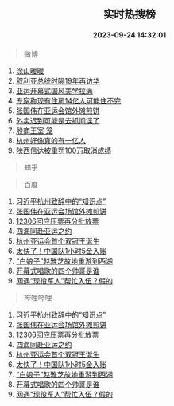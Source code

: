 <div align="center"><h2>实时热搜榜</h2><h4>2023-09-24 14:32:01</h4></div>

> 微博  

1. [涂山暖暖](https://s.weibo.com/weibo?q=%23%E6%B6%82%E5%B1%B1%E6%9A%96%E6%9A%96%23&t=31&band_rank=1&Refer=top)<br />
2. [叙利亚总统时隔19年再访华](https://s.weibo.com/weibo?q=%23%E5%8F%99%E5%88%A9%E4%BA%9A%E6%80%BB%E7%BB%9F%E6%97%B6%E9%9A%9419%E5%B9%B4%E5%86%8D%E8%AE%BF%E5%8D%8E%23&t=31&band_rank=2&Refer=top)<br />
3. [亚运开幕式国风美学拉满](https://s.weibo.com/weibo?q=%23%E4%BA%9A%E8%BF%90%E5%BC%80%E5%B9%95%E5%BC%8F%E5%9B%BD%E9%A3%8E%E7%BE%8E%E5%AD%A6%E6%8B%89%E6%BB%A1%23&t=31&band_rank=3&Refer=top)<br />
4. [专家称现有住房14亿人可能住不完](https://s.weibo.com/weibo?q=%23%E4%B8%93%E5%AE%B6%E7%A7%B0%E7%8E%B0%E6%9C%89%E4%BD%8F%E6%88%BF14%E4%BA%BF%E4%BA%BA%E5%8F%AF%E8%83%BD%E4%BD%8F%E4%B8%8D%E5%AE%8C%23&t=31&band_rank=4&Refer=top)<br />
5. [张国伟在亚运会馆外摊煎饼](https://s.weibo.com/weibo?q=%23%E5%BC%A0%E5%9B%BD%E4%BC%9F%E5%9C%A8%E4%BA%9A%E8%BF%90%E4%BC%9A%E9%A6%86%E5%A4%96%E6%91%8A%E7%85%8E%E9%A5%BC%23&t=31&band_rank=5&Refer=top)<br />
6. [外卖迟到可能是去抓间谍了](https://s.weibo.com/weibo?q=%23%E5%A4%96%E5%8D%96%E8%BF%9F%E5%88%B0%E5%8F%AF%E8%83%BD%E6%98%AF%E5%8E%BB%E6%8A%93%E9%97%B4%E8%B0%8D%E4%BA%86%23&t=31&band_rank=6&Refer=top)<br />
7. [殷商王室 笼](https://s.weibo.com/weibo?q=%E6%AE%B7%E5%95%86%E7%8E%8B%E5%AE%A4%20%E7%AC%BC&t=31&band_rank=7&Refer=top)<br />
8. [杭州好像真的有一亿人](https://s.weibo.com/weibo?q=%23%E6%9D%AD%E5%B7%9E%E5%A5%BD%E5%83%8F%E7%9C%9F%E7%9A%84%E6%9C%89%E4%B8%80%E4%BA%BF%E4%BA%BA%23&t=31&band_rank=8&Refer=top)<br />
9. [陕西信达被重罚100万取消成绩](https://s.weibo.com/weibo?q=%23%E9%99%95%E8%A5%BF%E4%BF%A1%E8%BE%BE%E8%A2%AB%E9%87%8D%E7%BD%9A100%E4%B8%87%E5%8F%96%E6%B6%88%E6%88%90%E7%BB%A9%23&t=31&band_rank=9&Refer=top)<br />

> 知乎  


> 百度  

1. [习近平杭州致辞中的“知识点”](https://www.baidu.com/s?wd=%E4%B9%A0%E8%BF%91%E5%B9%B3%E6%9D%AD%E5%B7%9E%E8%87%B4%E8%BE%9E%E4%B8%AD%E7%9A%84%E2%80%9C%E7%9F%A5%E8%AF%86%E7%82%B9%E2%80%9D&sa=fyb_news&rsv_dl=fyb_news)<br />
2. [张国伟在亚运会场馆外摊煎饼](https://www.baidu.com/s?wd=%E5%BC%A0%E5%9B%BD%E4%BC%9F%E5%9C%A8%E4%BA%9A%E8%BF%90%E4%BC%9A%E5%9C%BA%E9%A6%86%E5%A4%96%E6%91%8A%E7%85%8E%E9%A5%BC&sa=fyb_news&rsv_dl=fyb_news)<br />
3. [12306回应压票再分批放票](https://www.baidu.com/s?wd=12306%E5%9B%9E%E5%BA%94%E5%8E%8B%E7%A5%A8%E5%86%8D%E5%88%86%E6%89%B9%E6%94%BE%E7%A5%A8&sa=fyb_news&rsv_dl=fyb_news)<br />
4. [四海同赴亚运之约](https://www.baidu.com/s?wd=%E5%9B%9B%E6%B5%B7%E5%90%8C%E8%B5%B4%E4%BA%9A%E8%BF%90%E4%B9%8B%E7%BA%A6&sa=fyb_news&rsv_dl=fyb_news)<br />
5. [杭州亚运会首个双冠王诞生](https://www.baidu.com/s?wd=%E6%9D%AD%E5%B7%9E%E4%BA%9A%E8%BF%90%E4%BC%9A%E9%A6%96%E4%B8%AA%E5%8F%8C%E5%86%A0%E7%8E%8B%E8%AF%9E%E7%94%9F&sa=fyb_news&rsv_dl=fyb_news)<br />
6. [太快了！中国队1小时5金入账](https://www.baidu.com/s?wd=%E5%A4%AA%E5%BF%AB%E4%BA%86%EF%BC%81%E4%B8%AD%E5%9B%BD%E9%98%9F1%E5%B0%8F%E6%97%B65%E9%87%91%E5%85%A5%E8%B4%A6&sa=fyb_news&rsv_dl=fyb_news)<br />
7. [“白娘子”赵雅芝故地重游到西湖](https://www.baidu.com/s?wd=%E2%80%9C%E7%99%BD%E5%A8%98%E5%AD%90%E2%80%9D%E8%B5%B5%E9%9B%85%E8%8A%9D%E6%95%85%E5%9C%B0%E9%87%8D%E6%B8%B8%E5%88%B0%E8%A5%BF%E6%B9%96&sa=fyb_news&rsv_dl=fyb_news)<br />
8. [开幕式唱歌的四个帅哥是谁](https://www.baidu.com/s?wd=%E5%BC%80%E5%B9%95%E5%BC%8F%E5%94%B1%E6%AD%8C%E7%9A%84%E5%9B%9B%E4%B8%AA%E5%B8%85%E5%93%A5%E6%98%AF%E8%B0%81&sa=fyb_news&rsv_dl=fyb_news)<br />
9. [网遇“现役军人”帮忙入伍？假的](https://www.baidu.com/s?wd=%E7%BD%91%E9%81%87%E2%80%9C%E7%8E%B0%E5%BD%B9%E5%86%9B%E4%BA%BA%E2%80%9D%E5%B8%AE%E5%BF%99%E5%85%A5%E4%BC%8D%EF%BC%9F%E5%81%87%E7%9A%84&sa=fyb_news&rsv_dl=fyb_news)<br />

> 哔哩哔哩  

1. [习近平杭州致辞中的“知识点”](https://www.baidu.com/s?wd=%E4%B9%A0%E8%BF%91%E5%B9%B3%E6%9D%AD%E5%B7%9E%E8%87%B4%E8%BE%9E%E4%B8%AD%E7%9A%84%E2%80%9C%E7%9F%A5%E8%AF%86%E7%82%B9%E2%80%9D&sa=fyb_news&rsv_dl=fyb_news)<br />
2. [张国伟在亚运会场馆外摊煎饼](https://www.baidu.com/s?wd=%E5%BC%A0%E5%9B%BD%E4%BC%9F%E5%9C%A8%E4%BA%9A%E8%BF%90%E4%BC%9A%E5%9C%BA%E9%A6%86%E5%A4%96%E6%91%8A%E7%85%8E%E9%A5%BC&sa=fyb_news&rsv_dl=fyb_news)<br />
3. [12306回应压票再分批放票](https://www.baidu.com/s?wd=12306%E5%9B%9E%E5%BA%94%E5%8E%8B%E7%A5%A8%E5%86%8D%E5%88%86%E6%89%B9%E6%94%BE%E7%A5%A8&sa=fyb_news&rsv_dl=fyb_news)<br />
4. [四海同赴亚运之约](https://www.baidu.com/s?wd=%E5%9B%9B%E6%B5%B7%E5%90%8C%E8%B5%B4%E4%BA%9A%E8%BF%90%E4%B9%8B%E7%BA%A6&sa=fyb_news&rsv_dl=fyb_news)<br />
5. [杭州亚运会首个双冠王诞生](https://www.baidu.com/s?wd=%E6%9D%AD%E5%B7%9E%E4%BA%9A%E8%BF%90%E4%BC%9A%E9%A6%96%E4%B8%AA%E5%8F%8C%E5%86%A0%E7%8E%8B%E8%AF%9E%E7%94%9F&sa=fyb_news&rsv_dl=fyb_news)<br />
6. [太快了！中国队1小时5金入账](https://www.baidu.com/s?wd=%E5%A4%AA%E5%BF%AB%E4%BA%86%EF%BC%81%E4%B8%AD%E5%9B%BD%E9%98%9F1%E5%B0%8F%E6%97%B65%E9%87%91%E5%85%A5%E8%B4%A6&sa=fyb_news&rsv_dl=fyb_news)<br />
7. [“白娘子”赵雅芝故地重游到西湖](https://www.baidu.com/s?wd=%E2%80%9C%E7%99%BD%E5%A8%98%E5%AD%90%E2%80%9D%E8%B5%B5%E9%9B%85%E8%8A%9D%E6%95%85%E5%9C%B0%E9%87%8D%E6%B8%B8%E5%88%B0%E8%A5%BF%E6%B9%96&sa=fyb_news&rsv_dl=fyb_news)<br />
8. [开幕式唱歌的四个帅哥是谁](https://www.baidu.com/s?wd=%E5%BC%80%E5%B9%95%E5%BC%8F%E5%94%B1%E6%AD%8C%E7%9A%84%E5%9B%9B%E4%B8%AA%E5%B8%85%E5%93%A5%E6%98%AF%E8%B0%81&sa=fyb_news&rsv_dl=fyb_news)<br />
9. [网遇“现役军人”帮忙入伍？假的](https://www.baidu.com/s?wd=%E7%BD%91%E9%81%87%E2%80%9C%E7%8E%B0%E5%BD%B9%E5%86%9B%E4%BA%BA%E2%80%9D%E5%B8%AE%E5%BF%99%E5%85%A5%E4%BC%8D%EF%BC%9F%E5%81%87%E7%9A%84&sa=fyb_news&rsv_dl=fyb_news)<br />
